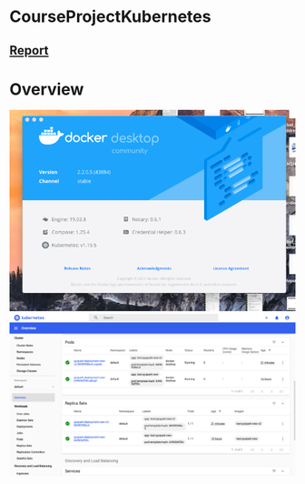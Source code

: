 # CourseProjectKubernetes
## [Report](https://github.com/RoboticsAndCloud/CourseProjectKubernetes/blob/main/CC%20Project%20Report.pdf)
# Overview
![Docker and K8S](https://github.com/RoboticsAndCloud/CourseProjectKubernetes/blob/main/Software%20docker%20desktop.png)
![Overview](https://github.com/RoboticsAndCloud/CourseProjectKubernetes/blob/main/dashboard%20overview.png)
